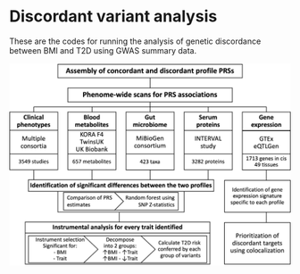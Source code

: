 # Discordant variant analysis

These are the codes for running the analysis of genetic discordance between BMI and T2D using GWAS summary data.

![](DVA.png)
